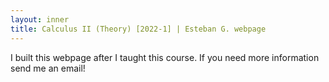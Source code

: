 ```yaml
---
layout: inner
title: Calculus II (Theory) [2022-1] | Esteban G. webpage
---
```


<p>I built this webpage after I taught this course. If you need more information send me an email!</p>
